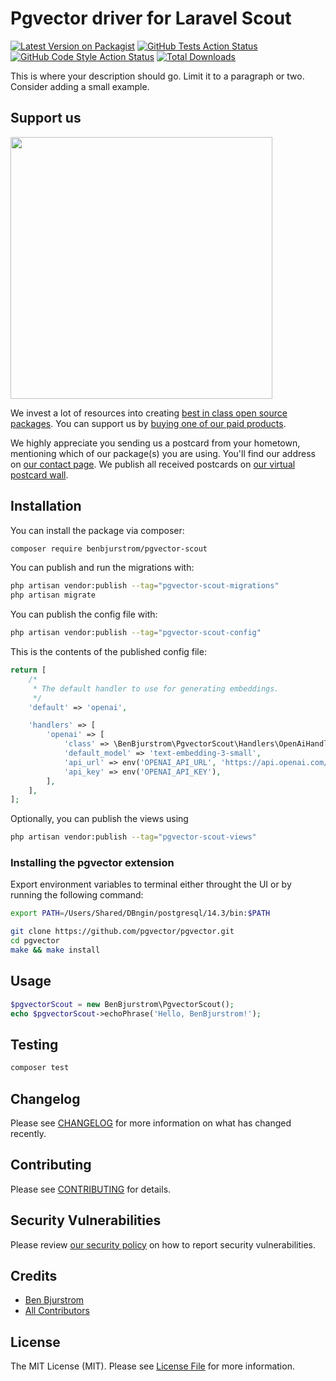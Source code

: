 # Pgvector driver for Laravel Scout

[![Latest Version on Packagist](https://img.shields.io/packagist/v/benbjurstrom/pgvector-scout.svg?style=flat-square)](https://packagist.org/packages/benbjurstrom/pgvector-scout)
[![GitHub Tests Action Status](https://img.shields.io/github/actions/workflow/status/benbjurstrom/pgvector-scout/run-tests.yml?branch=main&label=tests&style=flat-square)](https://github.com/benbjurstrom/pgvector-scout/actions?query=workflow%3Arun-tests+branch%3Amain)
[![GitHub Code Style Action Status](https://img.shields.io/github/actions/workflow/status/benbjurstrom/pgvector-scout/fix-php-code-style-issues.yml?branch=main&label=code%20style&style=flat-square)](https://github.com/benbjurstrom/pgvector-scout/actions?query=workflow%3A"Fix+PHP+code+style+issues"+branch%3Amain)
[![Total Downloads](https://img.shields.io/packagist/dt/benbjurstrom/pgvector-scout.svg?style=flat-square)](https://packagist.org/packages/benbjurstrom/pgvector-scout)

This is where your description should go. Limit it to a paragraph or two. Consider adding a small example.

## Support us

[<img src="https://github-ads.s3.eu-central-1.amazonaws.com/pgvector-scout.jpg?t=1" width="419px" />](https://spatie.be/github-ad-click/pgvector-scout)

We invest a lot of resources into creating [best in class open source packages](https://spatie.be/open-source). You can support us by [buying one of our paid products](https://spatie.be/open-source/support-us).

We highly appreciate you sending us a postcard from your hometown, mentioning which of our package(s) you are using. You'll find our address on [our contact page](https://spatie.be/about-us). We publish all received postcards on [our virtual postcard wall](https://spatie.be/open-source/postcards).

## Installation

You can install the package via composer:

```bash
composer require benbjurstrom/pgvector-scout
```

You can publish and run the migrations with:

```bash
php artisan vendor:publish --tag="pgvector-scout-migrations"
php artisan migrate
```

You can publish the config file with:

```bash
php artisan vendor:publish --tag="pgvector-scout-config"
```

This is the contents of the published config file:

```php
return [
    /*
     * The default handler to use for generating embeddings.
     */
    'default' => 'openai',

    'handlers' => [
        'openai' => [
            'class' => \BenBjurstrom\PgvectorScout\Handlers\OpenAiHandler::class,
            'default_model' => 'text-embedding-3-small',
            'api_url' => env('OPENAI_API_URL', 'https://api.openai.com/v1'),
            'api_key' => env('OPENAI_API_KEY'),
        ],
    ],
];
```

Optionally, you can publish the views using

```bash
php artisan vendor:publish --tag="pgvector-scout-views"
```


### Installing the pgvector extension
Export environment variables to terminal either throught the UI or by running the following command:

```bash
export PATH=/Users/Shared/DBngin/postgresql/14.3/bin:$PATH
```

```bash
git clone https://github.com/pgvector/pgvector.git
cd pgvector
make && make install
```

## Usage

```php
$pgvectorScout = new BenBjurstrom\PgvectorScout();
echo $pgvectorScout->echoPhrase('Hello, BenBjurstrom!');
```

## Testing

```bash
composer test
```

## Changelog

Please see [CHANGELOG](CHANGELOG.md) for more information on what has changed recently.

## Contributing

Please see [CONTRIBUTING](CONTRIBUTING.md) for details.

## Security Vulnerabilities

Please review [our security policy](../../security/policy) on how to report security vulnerabilities.

## Credits

- [Ben Bjurstrom](https://github.com/benbjurstrom)
- [All Contributors](../../contributors)

## License

The MIT License (MIT). Please see [License File](LICENSE.md) for more information.
